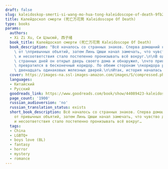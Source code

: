 ```yaml
---
draft: false
slug: kaleidoskop-smerti-si-wang-mo-hua-tong-kaleidoscope-of-death-9fb26bd4
title: Калейдоскоп смерти (死亡万花筒 Kaleidoscope Of Death)
type: books
params:
  authors:
  - Xi Zi Xu, Си Цзысюй, 西子绪
  book_title: Калейдоскоп смерти (死亡万花筒 Kaleidoscope Of Death)
  book_description: "Всё началось со странных знаков. Сперва домашний кот отказался\
    \ от \nпривычных объятий, затем Линь Цюши начал замечать, что чувство \nдисгармонии\
    \ и несоответствия стало постепенно пронизывать всё вокруг.\n\nВ один из таких\
    \ странных дней он открыл дверь своего дома и обнаружил, \nчто привычный холл\
    \ превратился в бесконечный коридор. По обеим сторонам \nкоридора располагалось\
    \ двенадцать одинаковых железных дверей.\n\nИтак, история началась."
  cover: https://images-na.ssl-images-amazon.com/images/S/compressed.photo.goodreads.com/books/1575794976i/44089423.jpg
  languages:
  - Китайский
  - Русский
  goodreads_link: https://www.goodreads.com/book/show/44089423-kaleidoscope-of-death
  page_count: '1900'
  russian_audioversion: 'no'
  russian_translation_status: exists
  short_book_description: Всё началось со странных знаков. Сперва домашний кот отказался
    от привычных объятий, затем Линь Цюши начал замечать, что чувство дисгармонии
    и несоответствия стало постепенно пронизывать всё вокруг…
  tags:
  - China
  - LGBTQ+
  - boys love (BL)
  - fantasy
  - horror
  - mystery
  - romance
---
```

